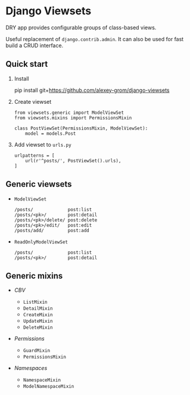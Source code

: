 Django Viewsets
===============

DRY app provides configurable groups of class-based views. 

Useful replacement of `django.contrib.admin`. It can also be used for fast build a CRUD interface.

Quick start
-----------

1. Install

    pip install git+https://github.com/alexey-grom/django-viewsets
    
2. Create viewset

    ```
    from viewsets.generic import ModelViewSet
    from viewsets.mixins import PermissionsMixin

    class PostViewSet(PermissionsMixin, ModelViewSet):
        model = models.Post
    ```

3. Add viewset to `urls.py`
    
    ```
    urlpatterns = [
        url(r'^posts/', PostViewSet().urls),
    ]
    ```

Generic viewsets
----------------

* `ModelViewSet`

    ```    
    /posts/             post:list                
    /posts/<pk>/        post:detail              
    /posts/<pk>/delete/ post:delete              
    /posts/<pk>/edit/   post:edit     
    /posts/add/         post:add     
    ```

* `ReadOnlyModelViewSet`

    ```
    /posts/             post:list
    /posts/<pk>/        post:detail
    ```

Generic mixins
--------------

* *CBV*

    * `ListMixin`
    * `DetailMixin` 
    * `CreateMixin` 
    * `UpdateMixin` 
    * `DeleteMixin` 

* *Permissions*

    * `GuardMixin`
    * `PermissionsMixin`

* *Namespaces*

    * `NamespaceMixin`
    * `ModelNamespaceMixin`
